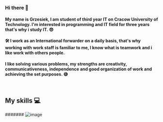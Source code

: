 ### Hi there 👋

#### My name is Grzesiek, I am student of third year IT on Cracow University of Technology. I'm interested in programming and IT field for three years that's why i study IT. 😎

#### 🛠 I work as an International forwarder on a daily basis, that's why working with work staff is familiar to me, I know what is teamwork and i like work with others people.

#### I like solving various problems, my strengths are creativity, communicativeness, independence and good organization of work and achieving the set purposes. 😅

<br />

## My skills 💻

####### ![image](https://github.com/grzesiek999/grzesiek999/assets/43814123/b5c13d0f-c0e9-470d-b8c6-fbfa6a0e90fe)

